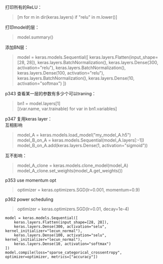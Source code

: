 打印所有的ReLU：
>[m for m in dir(keras.layers) if "relu" in m.lower()]

打印model的层：
>model.summary()

添加BN层：
>model = keras.models.Sequential([
    keras.layers.Flatten(input_shape=[28, 28]),
    keras.layers.BatchNormalization(),
    keras.layers.Dense(300, activation="relu"),
    keras.layers.BatchNormalization(),
    keras.layers.Dense(100, activation="relu"),
    keras.layers.BatchNormalization(),
    keras.layers.Dense(10, activation="softmax")
])

p343 查看某一层的参数有多少个可以traning：
>bn1 = model.layers[1] \
>[(var.name, var.trainable) for var in bn1.variables]

p347 复用keras layer： \
互相影响
> model_A = keras.models.load_model("my_model_A.h5")
model_B_on_A = keras.models.Sequential(model_A.layers[:-1])
model_B_on_A.add(keras.layers.Dense(1, activation="sigmoid"))

互不影响：
>model_A_clone = keras.models.clone_model(model_A)
model_A_clone.set_weights(model_A.get_weights())

p353 use momentum opt
>optimizer = keras.optimizers.SGD(lr=0.001, momentum=0.9)


p362 power scheduling
> optimizer = keras.optimizers.SGD(lr=0.01, decay=1e-4)
```
model = keras.models.Sequential([
    keras.layers.Flatten(input_shape=[28, 28]),
    keras.layers.Dense(300, activation="selu", kernel_initializer="lecun_normal"),
    keras.layers.Dense(100, activation="selu", kernel_initializer="lecun_normal"),
    keras.layers.Dense(10, activation="softmax")
])
model.compile(loss="sparse_categorical_crossentropy", optimizer=optimizer, metrics=["accuracy"])
```

